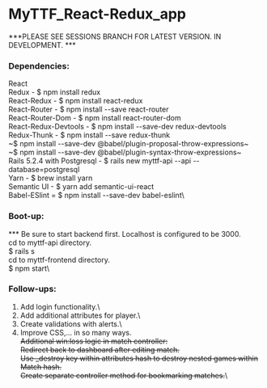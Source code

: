 # MyTTF_React-Redux_app

***PLEASE SEE SESSIONS BRANCH FOR LATEST VERSION. IN DEVELOPMENT. ***

### Dependencies: 
React\
Redux - $ npm install redux\
React-Redux - $ npm install react-redux\
React-Router - $ npm install --save react-router\
React-Router-Dom - $ npm install react-router-dom\
React-Redux-Devtools - $ npm install --save-dev redux-devtools\
Redux-Thunk - $ npm install --save redux-thunk\
~$ npm install --save-dev @babel/plugin-proposal-throw-expressions~\
~$ npm install --save-dev @babel/plugin-syntax-throw-expressions~\
Rails 5.2.4 with Postgresql - $ rails new myttf-api --api --database=postgresql\
Yarn - $ brew install yarn\
Semantic UI - $ yarn add semantic-ui-react\
Babel-ESlint = $ npm install --save-dev babel-eslint\


### Boot-up:
*** Be sure to start backend first. Localhost is configured to be 3000.\
cd to myttf-api directory.\
    $ rails s\
cd to myttf-frontend directory.\
    $ npm start\


### Follow-ups:
1. Add login functionality.\
2. Add additional attributes for player.\
3. Create validations with alerts.\
4. Improve CSS,... in so many ways.\
~~Additional win:loss logic in match controller:~~\
~~Redirect back to dashboard after editing match.~~\
~~Use _destroy key within attributes hash to destroy nested games within Match hash.~~\
~~Create separate controller method for bookmarking matches.~~\
